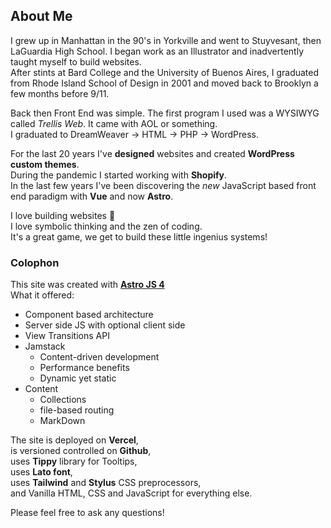## About Me
I grew up in Manhattan in the 90's in Yorkville and went to Stuyvesant, then LaGuardia High School. 
I began work as an Illustrator and inadvertently taught myself to build websites.  
After stints at Bard College and the University of Buenos Aires, I graduated from Rhode Island School of Design in 2001 and moved back to Brooklyn a few months before 9/11.  

Back then Front End was simple.
The first program I used was a WYSIWYG called *Trellis Web*.
It came with AOL or something.  
I graduated to DreamWeaver → HTML → PHP → WordPress.  

For the last 20 years I've **designed** websites and created **WordPress custom themes**.  
During the pandemic I started working with **Shopify**.  
In the last few years I've been discovering the *new* JavaScript based front end paradigm with **Vue** and now **Astro**.

I love building websites 💖  
I love symbolic thinking and the zen of coding.  
It's a great game, we get to build these little ingenius systems!


### Colophon
This site was created with [**Astro JS 4**](https://astro.build/)  
What it offered:  
- Component based architecture
- Server side JS with optional client side  
- View Transitions API
- Jamstack
  - Content-driven development
  - Performance benefits
  - Dynamic yet static
- Content
  - Collections 
  - file-based routing 
  - MarkDown


The site is deployed on **Vercel**,   
is versioned controlled on **Github**,  
uses **Tippy** library for Tooltips,  
uses **Lato font**,  
uses **Tailwind** and **Stylus** CSS preprocessors,  
and Vanilla HTML, CSS and JavaScript for everything else.

Please feel free to ask any questions!
